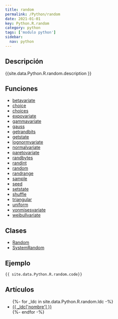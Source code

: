 ```yaml
---
title: random
permalink: /Python/random
date: 2021-01-01
key: Python.R.random
category: python
tags: ['modulo python']
sidebar: 
  nav: python
---
```


## Descripción
{{site.data.Python.R.random.description }}

## Funciones
* [betavariate](/Python/random/betavariate/)
* [choice](/Python/random/choice/)
* [choices](/Python/random/choices/)
* [expovariate](/Python/random/expovariate/)
* [gammavariate](/Python/random/gammavariate/)
* [gauss](/Python/random/gauss/)
* [getrandbits](/Python/random/getrandbits/)
* [getstate](/Python/random/getstate/)
* [lognormvariate](/Python/random/lognormvariate/)
* [normalvariate](/Python/random/normalvariate/)
* [paretovariate](/Python/random/paretovariate/)
* [randbytes](/Python/random/randbytes/)
* [randint](/Python/random/randint/)
* [random](/Python/random/random/)
* [randrange](/Python/random/randrange/)
* [sample](/Python/random/sample/)
* [seed](/Python/random/seed/)
* [setstate](/Python/random/setstate/)
* [shuffle](/Python/random/shuffle/)
* [triangular](/Python/random/triangular/)
* [uniform](/Python/random/uniform/)
* [vonmisesvariate](/Python/random/vonmisesvariate/)
* [weibullvariate](/Python/random/weibullvariate/)

## Clases
* [Random](/Python/random/Random/)
* [SystemRandom](/Python/random/SystemRandom/)

## Ejemplo
~~~python
{{ site.data.Python.R.random.code}}
~~~

## Artículos
<ul>
{%- for _ldc in site.data.Python.R.random.ldc -%}
   <li>
       <a href="{{_ldc['url'] }}">{{ _ldc['nombre'] }}</a>
   </li>
{%- endfor -%}
</ul>
